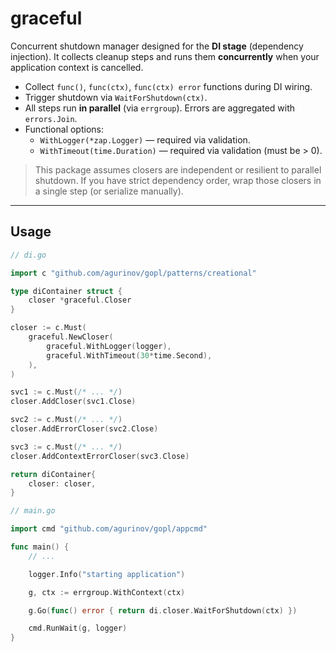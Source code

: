 # graceful

Concurrent shutdown manager designed for the **DI stage** (dependency injection).
It collects cleanup steps and runs them **concurrently** when your application context is cancelled.

- Collect `func()`, `func(ctx)`, `func(ctx) error` functions during DI wiring.
- Trigger shutdown via `WaitForShutdown(ctx)`.
- All steps run **in parallel** (via `errgroup`). Errors are aggregated with `errors.Join`.
- Functional options:
  - `WithLogger(*zap.Logger)` — required via validation.
  - `WithTimeout(time.Duration)` — required via validation (must be > 0).

> This package assumes closers are independent or resilient to parallel shutdown.
> If you have strict dependency order, wrap those closers in a single step (or serialize manually).

---

## Usage

```go
// di.go

import c "github.com/agurinov/gopl/patterns/creational"

type diContainer struct {
	closer *graceful.Closer
}

closer := c.Must(
	graceful.NewCloser(
		graceful.WithLogger(logger),
		graceful.WithTimeout(30*time.Second),
	),
)

svc1 := c.Must(/* ... */)
closer.AddCloser(svc1.Close)

svc2 := c.Must(/* ... */)
closer.AddErrorCloser(svc2.Close)

svc3 := c.Must(/* ... */)
closer.AddContextErrorCloser(svc3.Close)

return diContainer{
	closer: closer,
}
```

```go
// main.go

import cmd "github.com/agurinov/gopl/appcmd"

func main() {
	// ...

	logger.Info("starting application")

	g, ctx := errgroup.WithContext(ctx)

	g.Go(func() error { return di.closer.WaitForShutdown(ctx) })

	cmd.RunWait(g, logger)
}
```
